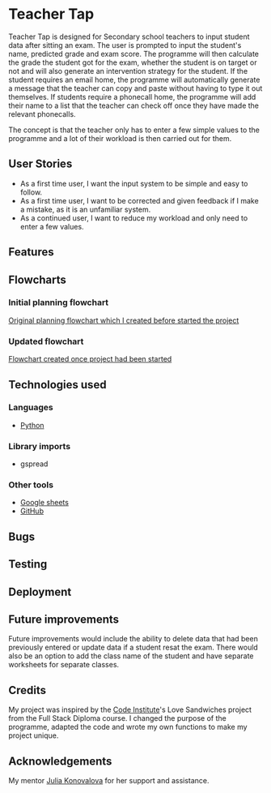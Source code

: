 # Teacher Tap
Teacher Tap is designed for Secondary school teachers to input student data after sitting an exam. The user is prompted to input the student's name, predicted grade and exam score. The programme will then calculate the grade the student got for the exam, whether the student is on target or not and will also generate an intervention strategy for the student. 
If the student requires an email home, the programme will automatically generate a message that the teacher can copy and paste without having to type it out themselves. If students require a phonecall home, the programme will add their name to a list that the teacher can check off once they have made the relevant phonecalls.

The concept is that the teacher only has to enter a few simple values to the programme and a lot of their workload is then carried out for them. 

## User Stories
- As a first time user, I want the input system to be simple and easy to follow.
- As a first time user, I want to be corrected and given feedback if I make a mistake, as it is an unfamiliar system.
- As a continued user, I want to reduce my workload and only need to enter a few values. 

## Features


## Flowcharts
### Initial planning flowchart
[Original planning flowchart which I created before started the project](assets/images/initial-flowchart.png)
### Updated flowchart 
[Flowchart created once project had been started](assets/images/updated-flowchart.png)

## Technologies used
### Languages
- [Python](https://www.python.org/doc/essays/blurb/)

### Library imports
- gspread 

### Other tools
- [Google sheets](https://www.google.co.uk/sheets/about/)
- [GitHub](https://github.com/)

## Bugs


## Testing


## Deployment


## Future improvements
Future improvements would include the ability to delete data that had been previously entered or update data if a student resat the exam. 
There would also be an option to add the class name of the student and have separate worksheets for separate classes. 

## Credits

My project was inspired by the [Code Institute](https://codeinstitute.net/)'s Love Sandwiches project from the Full Stack Diploma course. I changed the purpose of the programme, adapted the code and wrote my own functions to make my project unique.

## Acknowledgements

My mentor [Julia Konovalova](https://github.com/IuliiaKonovalova) for her support and assistance. 